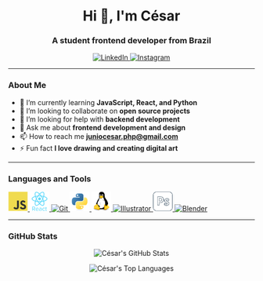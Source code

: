 <h1 align="center">Hi 👋, I'm César</h1>
<h3 align="center">A student frontend developer from Brazil</h3>

<p align="center">
  <a href="https://linkedin.com/in/ollcesar" target="_blank">
    <img src="https://img.shields.io/badge/-LinkedIn-blue?style=flat-square&logo=Linkedin&logoColor=white&link=https://www.linkedin.com/in/ollcesar" alt="LinkedIn" />
  </a>
  <a href="https://instagram.com/ollcesar" target="_blank">
    <img src="https://img.shields.io/badge/-Instagram-E4405F?style=flat-square&logo=Instagram&logoColor=white" alt="Instagram" />
  </a>
</p>

---

### About Me

- 🌱 I’m currently learning **JavaScript, React, and Python**
- 👯 I’m looking to collaborate on **open source projects**
- 🤔 I’m looking for help with **backend development**
- 💬 Ask me about **frontend development and design**
- 📫 How to reach me **[juniocesar.php@gmail.com](mailto:juniocesar.php@gmail.com)**
- ⚡ Fun fact **I love drawing and creating digital art**

---

### Languages and Tools

<p align="left">
  <a href="https://developer.mozilla.org/en-US/docs/Web/JavaScript" target="_blank">
    <img src="https://raw.githubusercontent.com/devicons/devicon/master/icons/javascript/javascript-original.svg" alt="JavaScript" width="40" height="40" />
  </a>
  <a href="https://reactjs.org/" target="_blank">
    <img src="https://raw.githubusercontent.com/devicons/devicon/master/icons/react/react-original-wordmark.svg" alt="React" width="40" height="40" />
  </a>
  <a href="https://git-scm.com/" target="_blank">
    <img src="https://www.vectorlogo.zone/logos/git-scm/git-scm-icon.svg" alt="Git" width="40" height="40" />
  </a>
  <a href="https://www.python.org" target="_blank">
    <img src="https://raw.githubusercontent.com/devicons/devicon/master/icons/python/python-original.svg" alt="Python" width="40" height="40" />
  </a>
  <a href="https://www.linux.org/" target="_blank">
    <img src="https://raw.githubusercontent.com/devicons/devicon/master/icons/linux/linux-original.svg" alt="Linux" width="40" height="40" />
  </a>
  <a href="https://www.adobe.com/in/products/illustrator.html" target="_blank">
    <img src="https://www.vectorlogo.zone/logos/adobe_illustrator/adobe_illustrator-icon.svg" alt="Illustrator" width="40" height="40" />
  </a>
  <a href="https://www.photoshop.com/en" target="_blank">
    <img src="https://raw.githubusercontent.com/devicons/devicon/master/icons/photoshop/photoshop-line.svg" alt="Photoshop" width="40" height="40" />
  </a>
  <a href="https://www.blender.org/" target="_blank">
    <img src="https://download.blender.org/branding/community/blender_community_badge_white.svg" alt="Blender" width="40" height="40" />
  </a>
</p>

---

### GitHub Stats

<p align="center">
  <img src="https://github-readme-stats.vercel.app/api?username=ollcesar&show_icons=true&theme=radical" alt="César's GitHub Stats" />
</p>

<p align="center">
  <img src="https://github-readme-stats.vercel.app/api/top-langs/?username=ollcesar&layout=compact&theme=radical" alt="César's Top Languages" />
</p>
